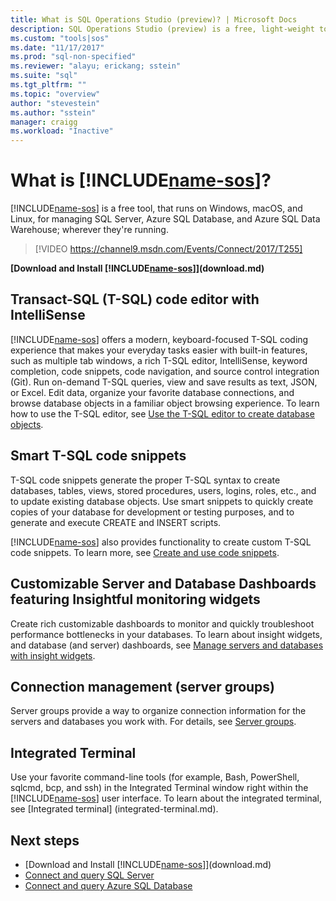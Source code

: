 ```yaml
---
title: What is SQL Operations Studio (preview)? | Microsoft Docs
description: SQL Operations Studio (preview) is a free, light-weight tool, that runs on Windows, macOS, and Linux, for managing SQL Server, Azure SQL Database, and Azure SQL Data Warehouse; wherever they're running. 
ms.custom: "tools|sos"
ms.date: "11/17/2017"
ms.prod: "sql-non-specified"
ms.reviewer: "alayu; erickang; sstein"
ms.suite: "sql"
ms.tgt_pltfrm: ""
ms.topic: "overview"
author: "stevestein"
ms.author: "sstein"
manager: craigg
ms.workload: "Inactive"
---
```


# What is [!INCLUDE[name-sos](../includes/name-sos.md)]?

[!INCLUDE[name-sos](../includes/name-sos-short.md)] is a free tool, that runs on Windows, macOS, and Linux, for managing SQL Server, Azure SQL Database, and Azure SQL Data Warehouse; wherever they're running.

> [!VIDEO https://channel9.msdn.com/Events/Connect/2017/T255]

**[Download and Install [!INCLUDE[name-sos](../includes/name-sos-short.md)]](download.md)**


## Transact-SQL (T-SQL) code editor with IntelliSense

[!INCLUDE[name-sos](../includes/name-sos-short.md)] offers a modern, keyboard-focused T-SQL coding experience that makes your everyday tasks easier with built-in features, such as multiple tab windows, a rich T-SQL editor, IntelliSense, keyword completion, code snippets, code navigation, and source control integration (Git). Run on-demand T-SQL queries, view and save results as text, JSON, or Excel. Edit data, organize your favorite database connections, and browse database objects in a familiar object browsing experience. To learn how to use the T-SQL editor, see [Use the T-SQL editor to create database objects](tutorial-sql-editor.md).

## Smart T-SQL code snippets

T-SQL code snippets generate the proper T-SQL syntax to create databases, tables, views, stored procedures, users, logins, roles, etc., and to update existing database objects. Use smart snippets to quickly create copies of your database for development or testing purposes, and to generate and execute CREATE and INSERT scripts.

[!INCLUDE[name-sos](../includes/name-sos-short.md)] also provides functionality to create custom T-SQL code snippets. To learn more, see [Create and use code snippets](code-snippets.md).


## Customizable Server and Database Dashboards featuring Insightful monitoring widgets

Create rich customizable dashboards to monitor and quickly troubleshoot performance bottlenecks in your databases. To learn about insight widgets, and database (and server) dashboards, see [Manage servers and databases with insight widgets](insight-widgets.md).

## Connection management (server groups)

Server groups provide a way to organize connection information for the servers and databases you work with. For details, see [Server groups](server-groups.md).

## Integrated Terminal

Use your favorite command-line tools (for example, Bash, PowerShell, sqlcmd, bcp, and ssh) in the Integrated Terminal window right within the [!INCLUDE[name-sos](../includes/name-sos-short.md)] user interface. To learn about the integrated terminal, see [Integrated terminal] (integrated-terminal.md).

## Next steps
- [Download and Install [!INCLUDE[name-sos](../includes/name-sos-short.md)]](download.md)
- [Connect and query SQL Server](quickstart-sql-server.md)
- [Connect and query Azure SQL Database](quickstart-sql-database.md)
